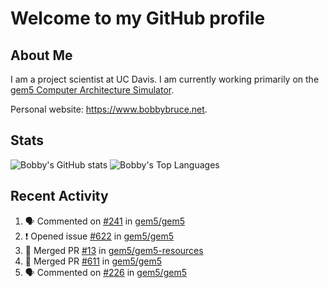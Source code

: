 # Welcome to my GitHub profile

## About Me

I am a project scientist at UC Davis. I am currently working primarily on the [gem5 Computer Architecture Simulator](https://github.com/gem5).

Personal website: <https://www.bobbybruce.net>.

## Stats

![Bobby's GitHub stats](https://github-readme-stats.vercel.app/api?username=bobbyrbruce&show_icons=true&theme=responsive&include_all_commits=true&count_private=true&show=reviews&disable_animations=true)
![Bobby's Top Languages ](https://github-readme-stats.vercel.app/api/top-langs/?username=bobbyrbruce&layout=compact&theme=responsive&count_private=true&langs_count=10&disable_animations=true)

## Recent Activity

<!--START_SECTION:activity-->
1. 🗣 Commented on [#241](https://github.com/gem5/gem5/pull/241#issuecomment-1832850234) in [gem5/gem5](https://github.com/gem5/gem5)
2. ❗ Opened issue [#622](https://github.com/gem5/gem5/issues/622) in [gem5/gem5](https://github.com/gem5/gem5)
3. 🎉 Merged PR [#13](https://github.com/gem5/gem5-resources/pull/13) in [gem5/gem5-resources](https://github.com/gem5/gem5-resources)
4. 🎉 Merged PR [#611](https://github.com/gem5/gem5/pull/611) in [gem5/gem5](https://github.com/gem5/gem5)
5. 🗣 Commented on [#226](https://github.com/gem5/gem5/issues/226#issuecomment-1832798149) in [gem5/gem5](https://github.com/gem5/gem5)
<!--END_SECTION:activity-->
